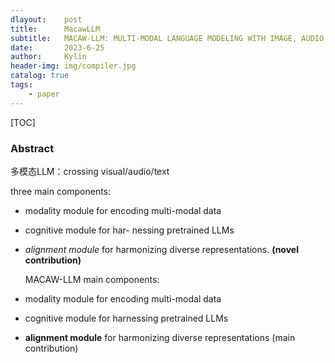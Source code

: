 ```yaml
---
dlayout:    post
title:      MacawLLM
subtitle:   MACAW-LLM: MULTI-MODAL LANGUAGE MODELING WITH IMAGE, AUDIO, VIDEO, AND TEXT INTEGRATION
date:       2023-6-25
author:     Kylin
header-img: img/compiler.jpg
catalog: true
tags:
    - paper
---
```


[TOC]

### Abstract

多模态LLM：crossing visual/audio/text

three main components:

- modality module for encoding multi-modal data

- cognitive module for har- nessing pretrained LLMs

- *alignment module* for harmonizing diverse representations. **(novel contribution)**

  MACAW-LLM main components: 

- modality module for encoding multi-modal data

- cognitive module for harnessing pretrained LLMs

- **alignment module** for harmonizing diverse representations (main contribution)

